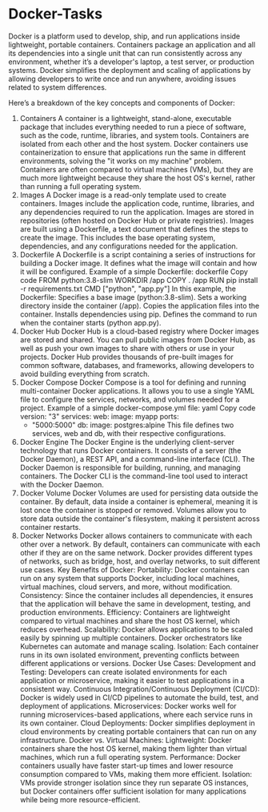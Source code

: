 # Docker-Tasks
Docker is a platform used to develop, ship, and run applications inside lightweight, portable containers. Containers package an application and all its dependencies into a single unit that can run consistently across any environment, whether it’s a developer's laptop, a test server, or production systems. Docker simplifies the deployment and scaling of applications by allowing developers to write once and run anywhere, avoiding issues related to system differences.

Here’s a breakdown of the key concepts and components of Docker:

1. Containers
A container is a lightweight, stand-alone, executable package that includes everything needed to run a piece of software, such as the code, runtime, libraries, and system tools. Containers are isolated from each other and the host system.
Docker containers use containerization to ensure that applications run the same in different environments, solving the "it works on my machine" problem.
Containers are often compared to virtual machines (VMs), but they are much more lightweight because they share the host OS's kernel, rather than running a full operating system.
2. Images
A Docker image is a read-only template used to create containers. Images include the application code, runtime, libraries, and any dependencies required to run the application.
Images are stored in repositories (often hosted on Docker Hub or private registries).
Images are built using a Dockerfile, a text document that defines the steps to create the image. This includes the base operating system, dependencies, and any configurations needed for the application.
3. Dockerfile
A Dockerfile is a script containing a series of instructions for building a Docker image. It defines what the image will contain and how it will be configured.
Example of a simple Dockerfile:
dockerfile
Copy code
FROM python:3.8-slim
WORKDIR /app
COPY . /app
RUN pip install -r requirements.txt
CMD ["python", "app.py"]
In this example, the Dockerfile:
Specifies a base image (python:3.8-slim).
Sets a working directory inside the container (/app).
Copies the application files into the container.
Installs dependencies using pip.
Defines the command to run when the container starts (python app.py).
4. Docker Hub
Docker Hub is a cloud-based registry where Docker images are stored and shared. You can pull public images from Docker Hub, as well as push your own images to share with others or use in your projects.
Docker Hub provides thousands of pre-built images for common software, databases, and frameworks, allowing developers to avoid building everything from scratch.
5. Docker Compose
Docker Compose is a tool for defining and running multi-container Docker applications. It allows you to use a single YAML file to configure the services, networks, and volumes needed for a project.
Example of a simple docker-compose.yml file:
yaml
Copy code
version: "3"
services:
  web:
    image: myapp
    ports:
      - "5000:5000"
  db:
    image: postgres:alpine
This file defines two services, web and db, with their respective configurations.
6. Docker Engine
The Docker Engine is the underlying client-server technology that runs Docker containers. It consists of a server (the Docker Daemon), a REST API, and a command-line interface (CLI).
The Docker Daemon is responsible for building, running, and managing containers.
The Docker CLI is the command-line tool used to interact with the Docker Daemon.
7. Docker Volume
Docker Volumes are used for persisting data outside the container. By default, data inside a container is ephemeral, meaning it is lost once the container is stopped or removed.
Volumes allow you to store data outside the container's filesystem, making it persistent across container restarts.
8. Docker Networks
Docker allows containers to communicate with each other over a network. By default, containers can communicate with each other if they are on the same network.
Docker provides different types of networks, such as bridge, host, and overlay networks, to suit different use cases.
Key Benefits of Docker:
Portability: Docker containers can run on any system that supports Docker, including local machines, virtual machines, cloud servers, and more, without modification.
Consistency: Since the container includes all dependencies, it ensures that the application will behave the same in development, testing, and production environments.
Efficiency: Containers are lightweight compared to virtual machines and share the host OS kernel, which reduces overhead.
Scalability: Docker allows applications to be scaled easily by spinning up multiple containers. Docker orchestrators like Kubernetes can automate and manage scaling.
Isolation: Each container runs in its own isolated environment, preventing conflicts between different applications or versions.
Docker Use Cases:
Development and Testing: Developers can create isolated environments for each application or microservice, making it easier to test applications in a consistent way.
Continuous Integration/Continuous Deployment (CI/CD): Docker is widely used in CI/CD pipelines to automate the build, test, and deployment of applications.
Microservices: Docker works well for running microservices-based applications, where each service runs in its own container.
Cloud Deployments: Docker simplifies deployment in cloud environments by creating portable containers that can run on any infrastructure.
Docker vs. Virtual Machines:
Lightweight: Docker containers share the host OS kernel, making them lighter than virtual machines, which run a full operating system.
Performance: Docker containers usually have faster start-up times and lower resource consumption compared to VMs, making them more efficient.
Isolation: VMs provide stronger isolation since they run separate OS instances, but Docker containers offer sufficient isolation for many applications while being more resource-efficient.
